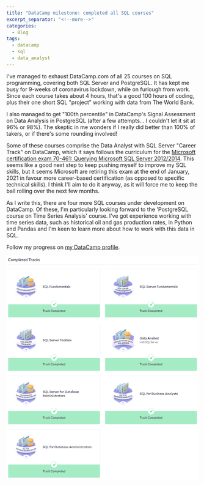 ```yaml
---
title: "DataCamp milestone: completed all SQL courses"
excerpt_separator: "<!--more-->"
categories:
  - Blog
tags:
  - datacamp
  - sql
  - data_analyst
---
```


I've managed to exhaust DataCamp.com of all 25 courses on SQL programming, covering both SQL Server and PostgreSQL. It has kept me busy for 9-weeks of coronavirus lockdown, while on furlough from work. Since each course takes about 4 hours, that's a good 100 hours of coding, plus their one short SQL "project" working with data from The World Bank. 

I also managed to get "100th percentile" in DataCamp's Signal Assessment on Data Analysis in PostgreSQL (after a few attempts... I couldn't let it sit at 96% or 98%). The skeptic in me wonders if I really did better than 100% of takers, or if there's some rounding involved!

Some of these courses comprise the Data Analyst with SQL Server "Career Track" on DataCamp, which it says follows the curriculum for the <a href="https://www.microsoft.com/en-us/learning/exam-70-461.aspx">Microsoft certification exam 70-461: Querying Microsoft SQL Server 2012/2014</a>. This seems like a good next step to keep pushing myself to improve my SQL skills, but it seems Microsoft are retiring this exam at the end of January, 2021 in favour more career-based certification (as opposed to specific technical skills). I think I'll aim to do it anyway, as it will force me to keep the ball rolling over the next few months.

As I write this, there are four more SQL courses under development on DataCamp. Of these, I'm particularly looking forward to the 'PostgreSQL course on Time Series Analysis' course. I've got experience working with time series data, such as historical oil and gas production rates, in Python and Pandas and I'm keen to learn more about how to work with this data in SQL.

Follow my progress on <a href="https://www.datacamp.com/profile/alanw">my DataCamp profile</a>.

<img src="/assets/images/SQLCompletedTracks.PNG" alt="My completed SQL Tracks">